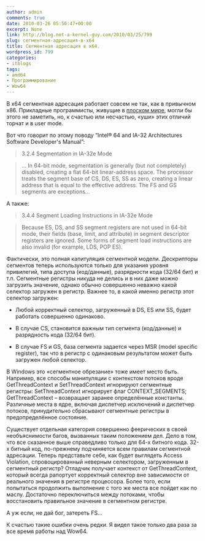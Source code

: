 ```yaml
---
author: admin
comments: true
date: 2010-03-26 05:50:47+00:00
excerpt: None
link: http://blog.not-a-kernel-guy.com/2010/03/25/799
slug: сегментная-адресация-в-x64
title: Сегментная адресация в x64.
wordpress_id: 799
categories:
- itblogs
tags:
- amd64
- Программирование
- Wow64
---
```


В x64 сегментная адресация работает совсем не так, как в привычном x86. Прикладные программисты, живущие в [плоском мире](http://en.wikipedia.org/wiki/Flat_memory_model), могли бы этого не заметить, но, к счастью или несчастью, «уши» этих отличий торчат и в user mode.

Вот что говорит по этому поводу “Intel® 64 and IA-32 Architectures Software Developer's Manual”:



> 3.2.4 Segmentation in IA-32e Mode  

> … In 64-bit mode, segmentation is generally (but not completely) disabled, creating a flat 64-bit linear-address space. The processor treats the segment base of CS, DS, ES, SS as zero, creating a linear address that is equal to the effective address. The FS and GS segments are exceptions…

А также:

> 3.4.4 Segment Loading Instructions in IA-32e Mode  

> Because ES, DS, and SS segment registers are not used in 64-bit mode, their fields (base, limit, and attribute) in segment descriptor registers are ignored. Some forms of segment load instructions are also invalid (for example, LDS, POP ES).

Фактически, это полная капитуляция сегментной модели. Дескрипторы сегментов теперь используются только для указания уровня привилегий, типа доступа (код/данные), разрядности кода (32/64 бит) и т.п. Сегментные регистры никуда не делись и в них даже можно загрузить значение, однако обычно совершенно неважно какой селектор загружен в регистр. Важнее то, в какой именно регистр этот селектор загружен:




	
  * Любой корректный селектор, загруженный в DS, ES или SS, будет работать совершенно одинаково.

	
  * В случае CS, становится важным тип сегмента (код/данные) и разрядность кода (32/64 бит).

	
  * В случае FS и GS, база сегмента задается через MSR (model specific register), так что в регистр с одинаковым результатом может быть загружен любой селектор.



В Windows это «сегментное обрезание» тоже имеет место быть. Например, все способы манипуляции с контекстом потоков вроде GetThreadContext и SetThreadContext игнорируют сегментные регистры: SetThreadContext игнорирует флаг CONTEXT_SEGMENTS; GetThreadContext – возвращает заранее определённые константы. Различные места в ядре, включая диспетчер исключений и диспетчер потоков, принудительно сбрасывают сегментные регистры в предопределённое состояние.

Существует отдельная категория совершенно феерических в своей необъяснимости багов, вызванных таким положением дел. Дело в том, что все сказанное выше справедливо только для 64-х битного кода. 32-х битный код, по-прежнему подчиняется всем правилам сегментной адресации. Теперь представьте себе, как будет выглядеть Access Violation, спровоцированный неверным селектором, загруженным в сегментный регистр? Отладчик получает контекст от GetThreadContext, который всегда рапортует корректный селектор вне зависимости от реального значения в регистре процессора. Более того, если попытаться продолжить выполнение с того же места все пойдет как по маслу. Достаточно переключиться между потоками, чтобы восстановить правильное значение в сегментном регистре. 

А уж если, не дай бог, затереть FS…

К счастью такие ошибки очень редки. Я видел такое только два раза за все время работы над Wow64.

